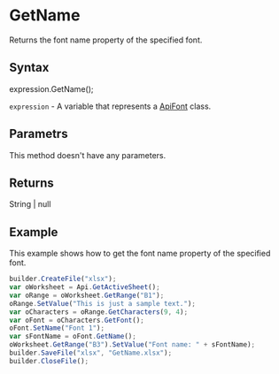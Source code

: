 # GetName

Returns the font name property of the specified font.

## Syntax

expression.GetName();

`expression` - A variable that represents a [ApiFont](../ApiFont.md) class.

## Parametrs

This method doesn't have any parameters.

## Returns

String &#124; null

## Example

This example shows how to get the font name property of the specified font.

```javascript
builder.CreateFile("xlsx");
var oWorksheet = Api.GetActiveSheet();
var oRange = oWorksheet.GetRange("B1");
oRange.SetValue("This is just a sample text.");
var oCharacters = oRange.GetCharacters(9, 4);
var oFont = oCharacters.GetFont();
oFont.SetName("Font 1");
var sFontName = oFont.GetName();
oWorksheet.GetRange("B3").SetValue("Font name: " + sFontName);
builder.SaveFile("xlsx", "GetName.xlsx");
builder.CloseFile();
```